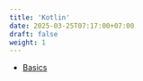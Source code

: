 ```yaml
---
title: 'Kotlin'
date: 2025-03-25T07:17:00+07:00
draft: false
weight: 1
---
```


- [Basics](./basics)
